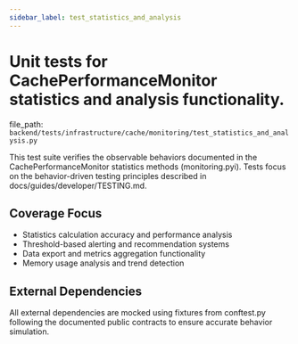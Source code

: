 ```yaml
---
sidebar_label: test_statistics_and_analysis
---
```


# Unit tests for CachePerformanceMonitor statistics and analysis functionality.

  file_path: `backend/tests/infrastructure/cache/monitoring/test_statistics_and_analysis.py`

This test suite verifies the observable behaviors documented in the
CachePerformanceMonitor statistics methods (monitoring.pyi). Tests focus on the
behavior-driven testing principles described in docs/guides/developer/TESTING.md.

## Coverage Focus

- Statistics calculation accuracy and performance analysis
- Threshold-based alerting and recommendation systems
- Data export and metrics aggregation functionality
- Memory usage analysis and trend detection

## External Dependencies

All external dependencies are mocked using fixtures from conftest.py following
the documented public contracts to ensure accurate behavior simulation.
